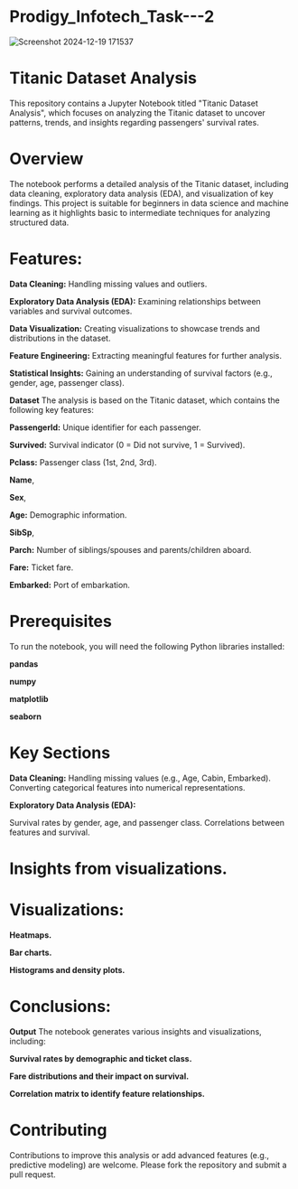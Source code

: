 # Prodigy_Infotech_Task---2
![Screenshot 2024-12-19 171537](https://github.com/user-attachments/assets/595d9a85-9ad6-4705-af4b-ff4cfe86ad98)
# Titanic Dataset Analysis
This repository contains a Jupyter Notebook titled "Titanic Dataset Analysis", which focuses on analyzing the Titanic dataset to uncover patterns, trends, and insights regarding passengers' survival rates.

# Overview
The notebook performs a detailed analysis of the Titanic dataset, including data cleaning, exploratory data analysis (EDA), and visualization of key findings. This project is suitable for beginners in data science and machine learning as it highlights basic to intermediate techniques for analyzing structured data.

# Features:
**Data Cleaning:** Handling missing values and outliers.

**Exploratory Data Analysis (EDA):** Examining relationships between variables and survival outcomes.

**Data Visualization:** Creating visualizations to showcase trends and distributions in the dataset.

**Feature Engineering:** Extracting meaningful features for further analysis.

**Statistical Insights:** Gaining an understanding of survival factors (e.g., gender, age, passenger class).

**Dataset**
The analysis is based on the Titanic dataset, which contains the following key features:

**PassengerId:** Unique identifier for each passenger.

**Survived:** Survival indicator (0 = Did not survive, 1 = Survived).

**Pclass:** Passenger class (1st, 2nd, 3rd).

**Name**,

**Sex**, 

**Age:** Demographic information.

**SibSp**, 

**Parch:** Number of siblings/spouses and parents/children aboard.

**Fare:** Ticket fare.

**Embarked:** Port of embarkation.

# Prerequisites
To run the notebook, you will need the following Python libraries installed:

**pandas**

**numpy**

**matplotlib**

**seaborn**

# Key Sections

**Data Cleaning:**
Handling missing values (e.g., Age, Cabin, Embarked).
Converting categorical features into numerical representations.

**Exploratory Data Analysis (EDA):**

Survival rates by gender, age, and passenger class.
Correlations between features and survival.

# Insights from visualizations.

# Visualizations:
**Heatmaps.**

**Bar charts.**

**Histograms and density plots.**

# Conclusions:

**Output**
The notebook generates various insights and visualizations, including:

**Survival rates by demographic and ticket class.**

**Fare distributions and their impact on survival.**

**Correlation matrix to identify feature relationships.**

# Contributing

Contributions to improve this analysis or add advanced features (e.g., predictive modeling) are welcome. Please fork the repository and submit a pull request.
